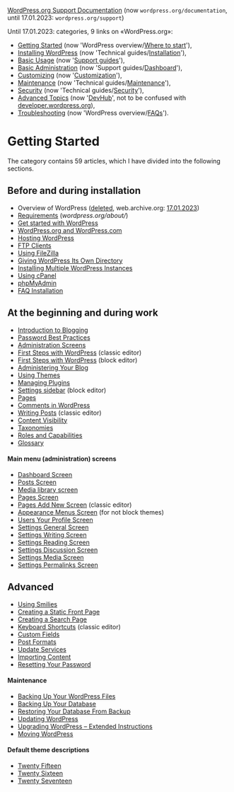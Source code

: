 [WordPress.org Support Documentation](https://wordpress.org/documentation/) (now `wordpress.org/documentation`, until 17.01.2023: `wordpress.org/support`)

Until 17.01.2023: categories, 9 links on «WordPress.org»:
- [Getting Started](https://wordpress.org/support/category/getting-started/) (now 'WordPress overview/[Where to start](https://wordpress.org/documentation/category/where-to-start/)'),
- [Installing WordPress](https://wordpress.org/support/category/installation/) (now 'Technical guides/[Installation](https://wordpress.org/documentation/category/installation/)'),
- [Basic Usage](https://wordpress.org/support/category/basic-usage/) (now '[Support guides](https://wordpress.org/documentation/support-guides/)'),
- [Basic Administration](https://wordpress.org/support/category/basic-administration/) (now 'Support guides/[Dashboard](https://wordpress.org/documentation/category/dashboard/)'),
- [Customizing](https://wordpress.org/support/category/customizing/) (now '[Customization](https://wordpress.org/documentation/customization/)'),
- [Maintenance](https://wordpress.org/support/category/maintenance/) (now 'Technical guides/[Maintenance](https://wordpress.org/documentation/category/maintenance/)'),
- [Security](https://wordpress.org/support/category/security/) (now 'Technical guides/[Security](https://wordpress.org/documentation/category/security/)'),
- [Advanced Topics](https://wordpress.org/support/category/advanced-topics/) (now '[DevHub](https://wordpress.org/documentation/category/devhub/)', not to be confused with [developer.wordpress.org](https://developer.wordpress.org/)),
- [Troubleshooting](https://wordpress.org/support/category/troubleshooting/) (now 'WordPress overview/[FAQs](https://wordpress.org/documentation/category/faqs/)').

# Getting Started

The category contains 59 articles, which I have divided into the following sections.

## Before and during installation

- Overview of WordPress ([deleted](https://wordpress.org/support/article/overview-of-wordpress/), web.archive.org: [17.01.2023](https://web.archive.org/web/20230117010343/https://wordpress.org/support/article/overview-of-wordpress/))
- [Requirements](https://wordpress.org/about/requirements/) (_wordpress.org/about/_)
- [Get started with WordPress](https://wordpress.org/documentation/article/get-started-with-wordpress/) <!-- до 17.01.2023: https://wordpress.org/support/article/new-to-wordpress-where-to-start/ -->
- [WordPress.org and WordPress.com](https://wordpress.org/documentation/article/wordpress-org-and-wordpress-com/) <!-- до 17.01.2023: https://wordpress.org/support/article/wordpress-org-and-wordpress-com/ -->
- [Hosting WordPress](https://wordpress.org/documentation/article/hosting-wordpress/) <!-- до 17.01.2023: https://wordpress.org/support/article/hosting-wordpress/ -->
- [FTP Clients](https://wordpress.org/documentation/article/ftp-clients/) <!-- до 17.01.2023: https://wordpress.org/support/article/ftp-clients/ -->
- [Using FileZilla](https://wordpress.org/documentation/article/using-filezilla/) <!-- до 17.01.2023: https://wordpress.org/support/article/using-filezilla/ -->
- [Giving WordPress Its Own Directory](https://wordpress.org/documentation/article/giving-wordpress-its-own-directory/) <!-- до 17.01.2023: https://wordpress.org/support/article/giving-wordpress-its-own-directory/ -->
- [Installing Multiple WordPress Instances](https://wordpress.org/documentation/article/installing-multiple-blogs/) <!-- до 17.01.2023: https://wordpress.org/support/article/installing-multiple-blogs/ -->
- [Using cPanel](https://wordpress.org/documentation/article/using-cpanel/) <!-- до 17.01.2023: https://wordpress.org/support/article/using-cpanel/ -->
- [phpMyAdmin](https://wordpress.org/documentation/article/phpmyadmin/) <!-- до 17.01.2023: https://wordpress.org/support/article/phpmyadmin/ -->
- [FAQ Installation](https://wordpress.org/documentation/article/faq-installation/) <!-- до 17.01.2023: https://wordpress.org/support/article/faq-installation/ -->

## At the beginning and during work

- [Introduction to Blogging](https://wordpress.org/documentation/article/introduction-to-blogging/) <!-- до 17.01.2023: https://wordpress.org/support/article/introduction-to-blogging/ -->
- [Password Best Practices](https://wordpress.org/documentation/article/password-best-practices/) <!-- до 17.01.2023: https://wordpress.org/support/article/password-best-practices/ -->
- [Administration Screens](https://wordpress.org/support/article/administration-screens/)
- [First Steps with WordPress](https://wordpress.org/support/article/first-steps-with-wordpress-classic/) (classic editor)
- [First Steps with WordPress](https://wordpress.org/support/article/first-steps-with-wordpress/) (block editor)
- [Administering Your Blog](https://wordpress.org/support/article/administering-your-blog/)
- [Using Themes](https://wordpress.org/support/article/using-themes/)
- [Managing Plugins](https://wordpress.org/support/article/managing-plugins/)
- [Settings sidebar](https://wordpress.org/support/article/settings-sidebar/) (block editor)
- [Pages](https://wordpress.org/support/article/pages/)
- [Comments in WordPress](https://wordpress.org/support/article/comments-in-wordpress/)
- [Writing Posts](https://wordpress.org/support/article/writing-posts/) (classic editor)
- [Content Visibility](https://wordpress.org/support/article/content-visibility/)
- [Taxonomies](https://wordpress.org/support/article/taxonomies/)
- [Roles and Capabilities](https://wordpress.org/support/article/roles-and-capabilities/)
- [Glossary](https://wordpress.org/support/article/glossary/)

#### Main menu (administration) screens

- [Dashboard Screen](https://wordpress.org/support/article/dashboard-screen/)
- [Posts Screen](https://wordpress.org/support/article/posts-screen/)
- [Media library screen](https://wordpress.org/support/article/media-library-screen/)
- [Pages Screen](https://wordpress.org/support/article/pages-screen/)
- [Pages Add New Screen](https://wordpress.org/support/article/pages-add-new-screen/) (classic editor)
- [Appearance Menus Screen](https://wordpress.org/support/article/appearance-menus-screen/) (for not block themes)
- [Users Your Profile Screen](https://wordpress.org/support/article/users-your-profile-screen/)
- [Settings General Screen](https://wordpress.org/support/article/settings-general-screen/)
- [Settings Writing Screen](https://wordpress.org/support/article/settings-writing-screen/)
- [Settings Reading Screen](https://wordpress.org/support/article/settings-reading-screen/)
- [Settings Discussion Screen](https://wordpress.org/support/article/settings-discussion-screen/)
- [Settings Media Screen](https://wordpress.org/support/article/settings-media-screen/)
- [Settings Permalinks Screen](https://wordpress.org/support/article/settings-permalinks-screen/)

## Advanced

- [Using Smilies](https://wordpress.org/support/article/using-smilies/)
- [Creating a Static Front Page](https://wordpress.org/support/article/creating-a-static-front-page/)
- [Creating a Search Page](https://wordpress.org/support/article/creating-a-search-page/)
- [Keyboard Shortcuts](https://wordpress.org/support/article/keyboard-shortcuts/) (classic editor)
- [Custom Fields](https://wordpress.org/support/article/custom-fields/)
- [Post Formats](https://wordpress.org/support/article/post-formats/)
- [Update Services](https://wordpress.org/support/article/update-services/)
- [Importing Content](https://wordpress.org/support/article/importing-content/)
- [Resetting Your Password](https://wordpress.org/support/article/resetting-your-password/)

#### Maintenance

- [Backing Up Your WordPress Files](https://wordpress.org/support/article/backing-up-your-wordpress-files/)
- [Backing Up Your Database](https://wordpress.org/support/article/backing-up-your-database/)
- [Restoring Your Database From Backup](https://wordpress.org/support/article/restoring-your-database-from-backup/)
- [Updating WordPress](https://wordpress.org/support/article/updating-wordpress/)
- [Upgrading WordPress – Extended Instructions](https://wordpress.org/support/article/upgrading-wordpress-extended-instructions/)
- [Moving WordPress](https://wordpress.org/support/article/moving-wordpress/)

#### Default theme descriptions

- [Twenty Fifteen](https://wordpress.org/support/article/twenty-fifteen/)
- [Twenty Sixteen](https://wordpress.org/support/article/twenty-sixteen/)
- [Twenty Seventeen](https://wordpress.org/support/article/twenty-seventeen/)
